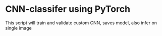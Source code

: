 # CNN-classifer using PyTorch
This script will train and validate custom CNN, saves model, also infer on single image
